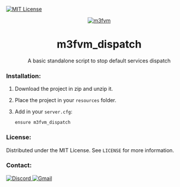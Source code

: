 [![MIT License][license-shield]][license-url]

<div align="center">
    <a href="https://github.com/matteo0003/m3fvm_dispatch">
        <img src="https://i.imgur.com/OeLhwaV.png" alt="m3fvm">
    </a>
</div>

<div align="center">
    <h1>m3fvm_dispatch</h1>
    <p>A basic standalone script to stop default services dispatch</p>
</div>

### Installation:

1. Download the project in zip and unzip it.
2. Place the project in your `resources` folder.
3. Add in your `server.cfg`:
   
    ```
   ensure m3fvm_dispatch
    ```

### License:

Distributed under the MIT License. See `LICENSE` for more information.

### Contact:

<a href="https://discord.gg/NqqtkS7ekj" target="_blank">
    <img src="https://img.shields.io/badge/Discord-7289DA?style=for-the-badge&logo=discord&logoColor=white" alt="Discord">
</a>
<a href="mailto:matteo.angoin@icloud.com">
    <img src="https://img.shields.io/badge/Gmail-D14836?style=for-the-badge&logo=gmail&logoColor=white" alt="Gmail"></a>

[license-shield]: https://img.shields.io/github/license/matteo0003/m3fvm_dispatch.svg?style=for-the-badge
[license-url]: https://github.com/matteo0003/m3fvm_dispatch/blob/master/LICENSE.txt
